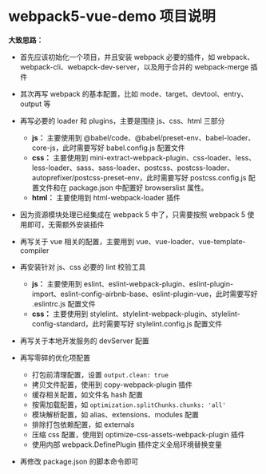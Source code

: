 # webpack5-vue-demo 项目说明

**大致思路：**

- 首先应该初始化一个项目，并且安装 webpack 必要的插件，如 webpack、webpack-cli、webapck-dev-server，以及用于合并的 webpack-merge 插件
- 其次再写 webpack 的基本配置，比如 mode、target、devtool、entry、output 等
- 再写必要的 loader 和 plugins，主要是围绕 js、css、html 三部分
  - **js：** 主要使用到 @babel/code、@babel/preset-env、babel-loader、core-js，此时需要写好 babel.config.js 配置文件
  - **css：** 主要使用到 mini-extract-webpack-plugin、css-loader、less、less-loader、sass、sass-loader、postcss、postcss-loader、autoprefixer/postcss-preset-env，此时需要写好 postcss.config.js 配置文件和在 package.json 中配置好 browserslist 属性。
  - **html：** 主要使用到 html-webpack-loader 插件
- 因为资源模块处理已经集成在 webpack 5 中了，只需要按照 webpack 5 使用即可，无需额外安装插件
- 再写关于 vue 相关的配置，主要用到 vue、vue-loader、vue-template-compiler
- 再安装针对 js、css 必要的 lint 校验工具
  - **js：** 主要使用到 eslint、eslint-webpack-plugin、eslint-plugin-import、eslint-config-airbnb-base、eslint-plugin-vue，此时需要写好 .eslintrc.js  配置文件
  - **css：** 主要使用到 stylelint、stylelint-webpack-plugin、stylelint-config-standard，此时需要写好 stylelint.config.js 配置文件

- 再写关于本地开发服务的 devServer 配置
- 再写零碎的优化项配置
  - 打包前清理配置，设置 `output.clean: true`
  - 拷贝文件配置，使用到 copy-webpack-plugin 插件
  - 缓存相关配置，如文件名 hash 配置
  - 按需加载配置，如 `optimization.splitChunks.chunks: 'all'`
  - 模块解析配置，如 alias、extensions、modules 配置
  - 排除打包依赖配置，如 externals
  - 压缩 css 配置，使用到 optimize-css-assets-webpack-plugin 插件
  - 使用内部 webpack.DefinePlugin 插件定义全局环境替换变量
- 再修改 package.json 的脚本命令即可